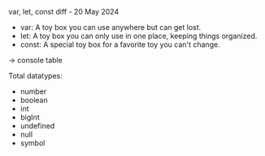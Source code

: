 var, let, const diff - 20 May 2024

- var: A toy box you can use anywhere but can get lost.
- let: A toy box you can only use in one place, keeping things organized.
- const: A special toy box for a favorite toy you can't change.

-> console table

Total datatypes:
- number
- boolean
- int
- bigInt
- undefined
- null
- symbol